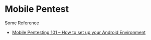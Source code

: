 # Mobile Pentest

Some Reference

- [Mobile Pentesting 101 – How to set up your Android Environment][1]

[1]: https://securitycafe.ro/2023/04/03/mobile-pentesting-101-how-to-set-up-your-android-environment/